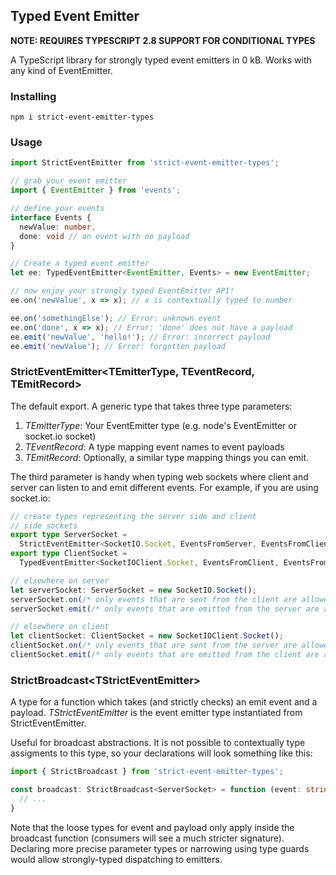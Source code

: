 ## Typed Event Emitter

**NOTE: REQUIRES TYPESCRIPT 2.8 SUPPORT FOR CONDITIONAL TYPES**

A TypeScript library for strongly typed event emitters in 0 kB. Works with any kind of EventEmitter.

### Installing

```
npm i strict-event-emitter-types
```

### Usage

```ts
import StrictEventEmitter from 'strict-event-emitter-types';

// grab your event emitter
import { EventEmitter } from 'events';

// define your events
interface Events {
  newValue: number,
  done: void // an event with no payload
}

// Create a typed event emitter
let ee: TypedEventEmitter<EventEmitter, Events> = new EventEmitter;

// now enjoy your strongly typed EventEmitter API!
ee.on('newValue', x => x); // x is contextually typed to number

ee.on('somethingElse'); // Error: unknown event
ee.on('done', x => x); // Error: 'done' does not have a payload
ee.emit('newValue', 'hello!'); // Error: incorrect payload
ee.emit('newValue'); // Error: forgotten payload
```

### StrictEventEmitter&lt;TEmitterType, TEventRecord, TEmitRecord>
The default export. A generic type that takes three type parameters:

1. *TEmitterType*: Your EventEmitter type (e.g. node's EventEmitter or socket.io socket)
2. *TEventRecord*: A type mapping event names to event payloads
3. *TEmitRecord*: Optionally, a similar type mapping things you can emit.

The third parameter is handy when typing web sockets where client and server can listen to and emit different events. For example, if you are using socket.io:

```ts
// create types representing the server side and client
// side sockets
export type ServerSocket =
  StrictEventEmitter<SocketIO.Socket, EventsFromServer, EventsFromClient>;
export type ClientSocket =
  TypedEventEmitter<SocketIOClient.Socket, EventsFromClient, EventsFromServer>;

// elsewhere on server
let serverSocket: ServerSocket = new SocketIO.Socket();
serverSocket.on(/* only events that are sent from the client are allowed */, ...)
serverSocket.emit(/* only events that are emitted from the server are allowed */, ...)

// elsewhere on client
let clientSocket: ClientSocket = new SocketIOClient.Socket();
clientSocket.on(/* only events that are sent from the server are allowed */, ...)
clientSocket.emit(/* only events that are emitted from the client are allowed */, ...)
```

### StrictBroadcast&lt;TStrictEventEmitter>
A type for a function which takes (and strictly checks) an emit event and a payload. *TStrictEventEmitter* is the event emitter type instantiated from StrictEventEmitter.

Useful for broadcast abstractions. It is not possible to contextually type assigments to this type, so your declarations will look something like this:

```ts
import { StrictBroadcast } from 'strict-event-emitter-types';

const broadcast: StrictBroadcast<ServerSocket> = function (event: string, payload?: any) {
  // ...
}
```

Note that the loose types for event and payload only apply inside the broadcast function (consumers will see a much stricter signature). Declaring more precise parameter types or narrowing using type guards would allow strongly-typed dispatching to emitters.
